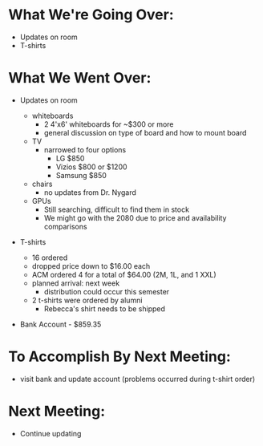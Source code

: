 # What We're Going Over:- Updates on room- T-shirts# What We Went Over:  - Updates on room	- whiteboards		- 2 4'x6' whiteboards for ~$300 or more		- general discussion on type of board and how to mount board	- TV		- narrowed to four options			- LG $850			- Vizios $800 or $1200			- Samsung $850	- chairs		- no updates from Dr. Nygard 	- GPUs		- Still searching, difficult to find them in stock		- We might go with the 2080 due to price and availability comparisons- T-shirts	- 16 ordered	- dropped price down to $16.00 each	- ACM ordered 4 for a total of $64.00 (2M, 1L, and 1 XXL)	- planned arrival: next week		- distribution could occur this semester	- 2 t-shirts were ordered by alumni		- Rebecca's shirt needs to be shipped- Bank Account - $859.35# To Accomplish By Next Meeting:  - visit bank and update account (problems occurred during t-shirt order)# Next Meeting:- Continue updating